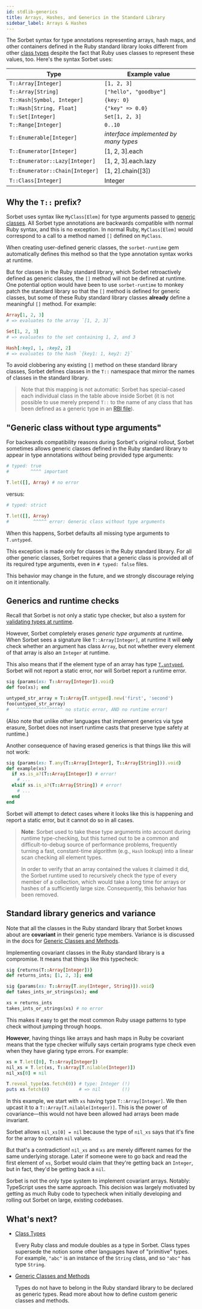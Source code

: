 ```yaml
---
id: stdlib-generics
title: Arrays, Hashes, and Generics in the Standard Library
sidebar_label: Arrays & Hashes
---
```


The Sorbet syntax for type annotations representing arrays, hash maps, and other
containers defined in the Ruby standard library looks different from other
[class types](class-types.md) despite the fact that Ruby uses classes to
represent these values, too. Here's the syntax Sorbet uses:

| Type                            | Example value                         |
| ------------------------------- | ------------------------------------- |
| `T::Array[Integer]`             | `[1, 2, 3]`                           |
| `T::Array[String]`              | `["hello", "goodbye"]`                |
| `T::Hash[Symbol, Integer]`      | `{key: 0}`                            |
| `T::Hash[String, Float]`        | `{"key" => 0.0}`                      |
| `T::Set[Integer]`               | `Set[1, 2, 3]`                        |
| `T::Range[Integer]`             | `0..10`                               |
| `T::Enumerable[Integer]`        | _interface implemented by many types_ |
| `T::Enumerator[Integer]`        | [1, 2, 3].each                        |
| `T::Enumerator::Lazy[Integer]`  | [1, 2, 3].each.lazy                   |
| `T::Enumerator::Chain[Integer]` | [1, 2].chain([3])                     |
| `T::Class[Integer]`             | Integer                               |

## Why the `T::` prefix?

Sorbet uses syntax like `MyClass[Elem]` for type arguments passed to
[generic classes](generics.md). All Sorbet type annotations are backwards
compatible with normal Ruby syntax, and this is no exception. In normal Ruby,
`MyClass[Elem]` would correspond to a call to a method named `[]` defined on
`MyClass`.

When creating user-defined generic classes, the `sorbet-runtime` gem
automatically defines this method so that the type annotation syntax works at
runtime.

But for classes in the Ruby standard library, which Sorbet retroactively defined
as generic classes, the `[]` method will not be defined at runtime. One
potential option would have been to use `sorbet-runtime` to monkey patch the
standard library so that the `[]` method is defined for generic classes, but
some of these Ruby standard library classes **already** define a meaningful `[]`
method. For example:

```ruby
Array[1, 2, 3]
# => evaluates to the array `[1, 2, 3]`

Set[1, 2, 3]
# => evaluates to the set containing 1, 2, and 3

Hash[:key1, 1, :key2, 2]
# => evaluates to the hash `{key1: 1, key2: 2}`
```

To avoid clobbering any existing `[]` method on these standard library classes,
Sorbet defines classes in the `T::` namespace that mirror the names of classes
in the standard library.

> Note that this mapping is not automatic: Sorbet has special-cased each
> individual class in the table above inside Sorbet (it is not possible to use
> merely prepend `T::` to the name of any class that has been defined as a
> generic type in an [RBI file](rbi.md)).

## "Generic class without type arguments"

For backwards compatibility reasons during Sorbet's original rollout, Sorbet
sometimes allows generic classes defined in the Ruby standard library to appear
in type annotations _without_ being provided type arguments:

```ruby
# typed: true
#        ^^^^ important

T.let([], Array) # no error
```

versus:

```ruby
# typed: strict

T.let([], Array)
#         ^^^^^ error: Generic class without type arguments
```

When this happens, Sorbet defaults all missing type arguments to `T.untyped`.

This exception is made only for classes in the Ruby standard library. For all
other generic classes, Sorbet requires that a generic class is provided all of
its required type arguments, even in `# typed: false` files.

This behavior may change in the future, and we strongly discourage relying on it
intentionally.

## Generics and runtime checks

Recall that Sorbet is not only a static type checker, but also a system for
[validating types at runtime](runtime.md).

However, Sorbet completely erases _generic type arguments_ at runtime. When
Sorbet sees a signature like `T::Array[Integer]`, at runtime it will **only**
check whether an argument has class `Array`, but not whether every element of
that array is also an `Integer` at runtime.

This also means that if the element type of an array has type
[`T.untyped`](untyped.md), Sorbet will not report a static error, nor will
Sorbet report a runtime error.

```ruby
sig {params(xs: T::Array[Integer]).void}
def foo(xs); end

untyped_str_array = T::Array[T.untyped].new('first', 'second')
foo(untyped_str_array)
#   ^^^^^^^^^^^^^^^^^ no static error, AND no runtime error!
```

(Also note that unlike other languages that implement generics via type erasure,
Sorbet does not insert runtime casts that preserve type safety at runtime.)

Another consequence of having erased generics is that things like this will not
work:

```ruby
sig {params(xs: T.any(T::Array[Integer], T::Array[String])).void}
def example(xs)
  if xs.is_a?(T::Array[Integer]) # error!
    # ...
  elsif xs.is_a?(T::Array[String]) # error!
    # ...
  end
end
```

Sorbet will attempt to detect cases where it looks like this is happening and
report a static error, but it cannot do so in all cases.

> **Note**: Sorbet used to take these type arguments into account during runtime
> type-checking, but this turned out to be a common and difficult-to-debug
> source of performance problems, frequently turning a fast, constant-time
> algorithm (e.g., `Hash` lookup) into a linear scan checking all element types.
>
> In order to verify that an array contained the values it claimed it did, the
> Sorbet runtime used to recursively check the type of every member of a
> collection, which would take a long time for arrays or hashes of a
> sufficiently large size. Consequently, this behavior has been removed.

## Standard library generics and variance

Note that all the classes in the Ruby standard library that Sorbet knows about
are **covariant** in their generic type members. Variance is is discussed in the
docs for [Generic Classes and Methods](generics.md).

Implementing covariant classes in the Ruby standard library is a compromise. It
means that things like this typecheck:

```ruby
sig {returns(T::Array[Integer])}
def returns_ints; [1, 2, 3]; end

sig {params(xs: T::Array[T.any(Integer, String)]).void}
def takes_ints_or_strings(xs); end

xs = returns_ints
takes_ints_or_strings(xs) # no error
```

This makes it easy to get the most common Ruby usage patterns to type check
without jumping through hoops.

**However**, having things like arrays and hash maps in Ruby be covariant means
that the type checker wilfully says certain programs type check even when they
have glaring type errors. For example:

```ruby
xs = T.let([0], T::Array[Integer])
nil_xs = T.let(xs, T::Array[T.nilable(Integer)])
nil_xs[0] = nil

T.reveal_type(xs.fetch(0)) # type: Integer (!)
puts xs.fetch(0)           # => nil        (!)
```

In this example, we start with `xs` having type `T::Array[Integer]`. We then
upcast it to a `T::Array[T.nilable(Integer)]`. This is the power of
covariance—this would not have been allowed had arrays been made invariant.

Sorbet allows `nil_xs[0] = nil` because the type of `nil_xs` says that it's fine
for the array to contain `nil` values.

But that's a contradiction! `nil_xs` and `xs` are merely different names for the
same underlying storage. Later if someone were to go back and read the first
element of `xs`, Sorbet would claim that they're getting back an `Integer`, but
in fact, they'd be getting back a `nil`.

Sorbet is not the only type system to implement covariant arrays. Notably:
TypeScript uses the same approach. This decision was largely motivated by
getting as much Ruby code to typecheck when initially developing and rolling out
Sorbet on large, existing codebases.

## What's next?

- [Class Types](class-types.md)

  Every Ruby class and module doubles as a type in Sorbet. Class types supersede
  the notion some other languages have of "primitive" types. For example,
  `"abc"` is an instance of the `String` class, and so `"abc"` has type
  `String`.

- [Generic Classes and Methods](generics.md)

  Types do not have to belong in the Ruby standard library to be declared as
  generic types. Read more about how to define custom generic classes and
  methods.
